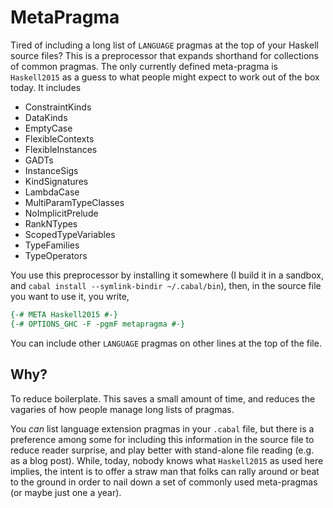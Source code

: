 # MetaPragma

Tired of including a long list of `LANGUAGE` pragmas at the top of
your Haskell source files? This is a preprocessor that expands
shorthand for collections of common pragmas. The only currently
defined meta-pragma is `Haskell2015` as a guess to what people might
expect to work out of the box today. It includes

- ConstraintKinds
- DataKinds
- EmptyCase
- FlexibleContexts
- FlexibleInstances
- GADTs
- InstanceSigs
- KindSignatures
- LambdaCase
- MultiParamTypeClasses
- NoImplicitPrelude
- RankNTypes
- ScopedTypeVariables
- TypeFamilies
- TypeOperators

You use this preprocessor by installing it somewhere (I build it in a
sandbox, and `cabal install --symlink-bindir ~/.cabal/bin`), then, in
the source file you want to use it, you write,

```haskell
{-# META Haskell2015 #-}
{-# OPTIONS_GHC -F -pgmF metapragma #-}
```

You can include other `LANGUAGE` pragmas on other lines at the top of
the file.

## Why?

To reduce boilerplate. This saves a small amount of time, and reduces
the vagaries of how people manage long lists of pragmas.

You *can* list language extension pragmas in your `.cabal` file, but
there is a preference among some for including this information in the
source file to reduce reader surprise, and play better with
stand-alone file reading (e.g. as a blog post). While, today, nobody
knows what `Haskell2015` as used here implies, the intent is to offer
a straw man that folks can rally around or beat to the ground in order
to nail down a set of commonly used meta-pragmas (or maybe just one a
year).
